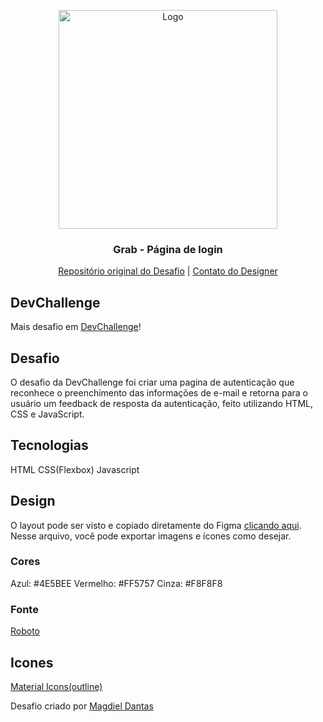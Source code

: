 <p align="center">
  <img src="https://github.com/magdielndantas/grab-pagina-de-login/raw/master/design/desktop-design.jpg" alt="Logo" width="350">
  <h3 align="center">Grab - Página de login</h3>
</p>
<p align="center">
  <a href="https://github.com/magdielndantas/grab-pagina-de-login">Repositório original do Desafio</a> | 
  <a href="https://www.linkedin.com/in/magdielndantas/">Contato do Designer</a>
</p>

## DevChallenge
Mais desafio em [DevChallenge](https://devchallenge.com.br/)!

## Desafio
O desafio da DevChallenge foi criar uma pagina de autenticação que reconhece o preenchimento das informações de e-mail e retorna para o usuário um feedback de resposta da autenticação, feito utilizando HTML, CSS e JavaScript.

## Tecnologias
HTML
CSS(Flexbox)
Javascript

## Design
O layout pode ser visto e copiado diretamente do Figma [clicando aqui](https://www.figma.com/file/QYQm17sJV0ZhviTGOa1jmZ/Untitled?node-id=0%3A1). Nesse arquivo, você pode exportar imagens e ícones como desejar.

### Cores
Azul: #4E5BEE
Vermelho: #FF5757
Cinza: #F8F8F8

### Fonte
[Roboto](https://fonts.google.com/specimen/Roboto)

## Icones
[Material Icons(outline)](https://material.io/resources/icons/?style=outline)

Desafio criado por [Magdiel Dantas](https://github.com/magdielndantas)
